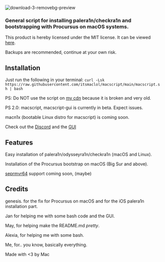 ![download-3-removebg-preview](https://github.com/itsmaclol/macscript/assets/130684812/0693d09a-ad9f-48a4-b805-18d2396aa8ac)

<h3 align="left">General script for installing palera1n/checkra1n and bootstrapping with Procursus on macOS systems.</h3>

This product is hereby licensed under the MIT license. It can be viewed [here](https://github.com/itsmaclol/macscript/blob/main/LICENSE).

Backups are recommended, continue at your own risk.

## Installation

Just run the following in your terminal:
`curl -Lsk https://raw.githubusercontent.com/itsmaclol/macscript/main/macscript.sh | bash`

PS: Do NOT use the script on [my cdn](https://cdn.planks.ml/scripts) because it is broken and very old.

PS 2.0: macscript, macscript-gui is currently in beta. Expect issues.

macn1x (bootable Linux distro for macscript) is coming soon.

Check out the [Discord](https://discord.gg/4nAfQthY6h)
and the [GUI](https://github.com/itsmaclol/macscript-gui)

## Features
Easy installation of palera1n/odysseyra1n/checkra1n (macOS and Linux).

Installation of the Procursus bootstrap on macOS (Big Sur and above).

[seprmvr64](https://github.com/mineek/seprmvr64) support coming soon, (maybe)

## Credits
genesis. for the fix for Procursus on macOS and for the iOS palera1n installation part.

Jan for helping me with some bash code and the GUI.

May, for helping make the README.md *pretty*.

Alexia, for helping me with some bash.

Me, for.. you know, basically everything.

Made with <3 by Mac
